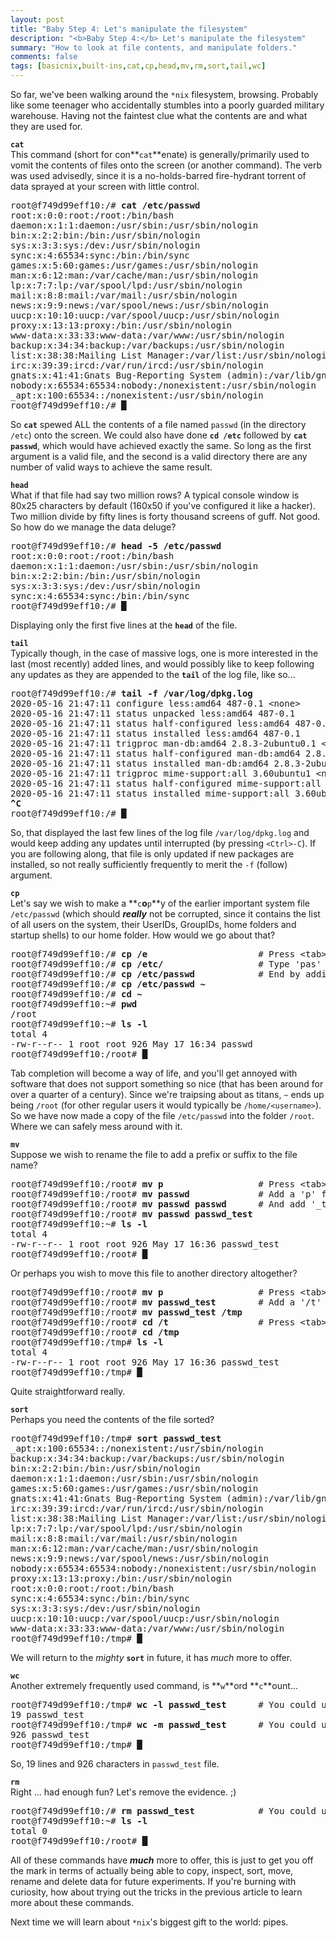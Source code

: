 ```yaml
---
layout: post
title: "Baby Step 4: Let's manipulate the filesystem"
description: "<b>Baby Step 4:</b> Let's manipulate the filesystem"
summary: "How to look at file contents, and manipulate folders."
comments: false
tags: [basicnix,built-ins,cat,cp,head,mv,rm,sort,tail,wc]
---
```


So far, we've been walking around the `*nix` filesystem, browsing. Probably like some teenager who accidentally stumbles into a poorly guarded military warehouse. Having not the faintest clue what the contents are and what they are used for.

**`cat`**<br />
This command (short for con**`cat`**enate) is generally/primarily used to vomit the contents of files onto the screen (or another command). The verb was used advisedly, since it is a no-holds-barred fire-hydrant torrent of data sprayed at your screen with little control.
<pre>
root@f749d99eff10:/# <b>cat /etc/passwd</b>
root:x:0:0:root:/root:/bin/bash
daemon:x:1:1:daemon:/usr/sbin:/usr/sbin/nologin
bin:x:2:2:bin:/bin:/usr/sbin/nologin
sys:x:3:3:sys:/dev:/usr/sbin/nologin
sync:x:4:65534:sync:/bin:/bin/sync
games:x:5:60:games:/usr/games:/usr/sbin/nologin
man:x:6:12:man:/var/cache/man:/usr/sbin/nologin
lp:x:7:7:lp:/var/spool/lpd:/usr/sbin/nologin
mail:x:8:8:mail:/var/mail:/usr/sbin/nologin
news:x:9:9:news:/var/spool/news:/usr/sbin/nologin
uucp:x:10:10:uucp:/var/spool/uucp:/usr/sbin/nologin
proxy:x:13:13:proxy:/bin:/usr/sbin/nologin
www-data:x:33:33:www-data:/var/www:/usr/sbin/nologin
backup:x:34:34:backup:/var/backups:/usr/sbin/nologin
list:x:38:38:Mailing List Manager:/var/list:/usr/sbin/nologin
irc:x:39:39:ircd:/var/run/ircd:/usr/sbin/nologin
gnats:x:41:41:Gnats Bug-Reporting System (admin):/var/lib/gnats:/usr/sbin/nologin
nobody:x:65534:65534:nobody:/nonexistent:/usr/sbin/nologin
_apt:x:100:65534::/nonexistent:/usr/sbin/nologin
root@f749d99eff10:/# <b>&block;</b>
</pre>
So **`cat`** spewed ALL the contents of a file named `passwd` (in the directory `/etc`) onto the screen. We could also have done **`cd /etc`** followed by **`cat passwd`**, which would have achieved exactly the same. So long as the first argument is a valid file, and the second is a valid directory there are any number of valid ways to achieve the same result.

**`head`**<br />
What if that file had say two million rows? A typical console window is 80x25 characters by default (160x50 if you've configured it like a hacker). Two million divide by fifty lines is forty thousand screens of guff. Not good. So how do we manage the data deluge?
<pre>
root@f749d99eff10:/# <b>head -5 /etc/passwd</b>
root:x:0:0:root:/root:/bin/bash
daemon:x:1:1:daemon:/usr/sbin:/usr/sbin/nologin
bin:x:2:2:bin:/bin:/usr/sbin/nologin
sys:x:3:3:sys:/dev:/usr/sbin/nologin
sync:x:4:65534:sync:/bin:/bin/sync
root@f749d99eff10:/# <b>&block;</b>
</pre>
Displaying only the first five lines at the **`head`** of the file.

**`tail`**<br />
Typically though, in the case of massive logs, one is more interested in the last (most recently) added lines, and would possibly like to keep following any updates as they are appended to the **`tail`** of the log file, like so...
<pre>
root@f749d99eff10:/# <b>tail -f /var/log/dpkg.log</b>
2020-05-16 21:47:11 configure less:amd64 487-0.1 &lt;none&gt;
2020-05-16 21:47:11 status unpacked less:amd64 487-0.1
2020-05-16 21:47:11 status half-configured less:amd64 487-0.1
2020-05-16 21:47:11 status installed less:amd64 487-0.1
2020-05-16 21:47:11 trigproc man-db:amd64 2.8.3-2ubuntu0.1 &lt;none&gt;
2020-05-16 21:47:11 status half-configured man-db:amd64 2.8.3-2ubuntu0.1
2020-05-16 21:47:11 status installed man-db:amd64 2.8.3-2ubuntu0.1
2020-05-16 21:47:11 trigproc mime-support:all 3.60ubuntu1 &lt;none&gt;
2020-05-16 21:47:11 status half-configured mime-support:all 3.60ubuntu1
2020-05-16 21:47:11 status installed mime-support:all 3.60ubuntu1
<b>^C</b>
root@f749d99eff10:/# <b>&block;</b>
</pre>
So, that displayed the last few lines of the log file `/var/log/dpkg.log` and would keep adding any updates until interrupted (by pressing `<Ctrl>-C`). If you are following along, that file is only updated if new packages are installed, so not really sufficiently frequently to merit the `-f` (follow) argument.

**`cp`**<br />
Let's say we wish to make a **`c`**o**`p`**y of the earlier important system file `/etc/passwd` (which should ***really*** not be corrupted, since it contains the list of all users on the system, their UserIDs, GroupIDs, home folders and startup shells) to our home folder. How would we go about that?
<pre>
root@f749d99eff10:/# <b>cp /e</b>                     # Press &lt;tab&gt; to complete to...
root@f749d99eff10:/# <b>cp /etc/</b>                  # Type 'pas' and press &lt;tab&gt; to complete to...
root@f749d99eff10:/# <b>cp /etc/passwd</b>            # End by adding &lt;space&gt;~
root@f749d99eff10:/# <b>cp /etc/passwd ~</b>
root@f749d99eff10:/# <b>cd ~</b>
root@f749d99eff10:~# <b>pwd</b>
/root
root@f749d99eff10:~# <b>ls -l</b>
total 4
-rw-r--r-- 1 root root 926 May 17 16:34 passwd
root@f749d99eff10:/root# <b>&block;</b>
</pre>
Tab completion will become a way of life, and you'll get annoyed with software that does not support something so nice (that has been around for over a quarter of a century).
Since we're traipsing about as titans, `~` ends up being `/root` (for other regular users it would typically be `/home/<username>`). So we have now made a copy of the file `/etc/passwd` into the folder `/root`. Where we can safely mess around with it.

**`mv`**<br />
Suppose we wish to rename the file to add a prefix or suffix to the file name?
<pre>
root@f749d99eff10:/root# <b>mv p</b>                  # Press &lt;tab&gt; to complete to...
root@f749d99eff10:/root# <b>mv passwd</b>             # Add a 'p' followed &lt;tab&gt; to complete to...
root@f749d99eff10:/root# <b>mv passwd passwd</b>      # And add '_test' to the end, like so...
root@f749d99eff10:/root# <b>mv passwd passwd_test</b>
root@f749d99eff10:~# <b>ls -l</b>
total 4
-rw-r--r-- 1 root root 926 May 17 16:36 passwd_test
root@f749d99eff10:/root# <b>&block;</b>
</pre>
Or perhaps you wish to move this file to another directory altogether?
<pre>
root@f749d99eff10:/root# <b>mv p</b>                  # Press &lt;tab&gt; to complete to...
root@f749d99eff10:/root# <b>mv passwd_test</b>        # Add a '/t' followed &lt;tab&gt; to complete to...
root@f749d99eff10:/root# <b>mv passwd_test /tmp</b>
root@f749d99eff10:/root# <b>cd /t</b>                 # Press &lt;tab&gt; to complete to...
root@f749d99eff10:/root# <b>cd /tmp</b>
root@f749d99eff10:/tmp# <b>ls -l</b>
total 4
-rw-r--r-- 1 root root 926 May 17 16:36 passwd_test
root@f749d99eff10:/tmp# <b>&block;</b>
</pre>
Quite straightforward really.

**`sort`**<br />
Perhaps you need the contents of the file sorted?
<pre>
root@f749d99eff10:/tmp# <b>sort passwd_test</b>
_apt:x:100:65534::/nonexistent:/usr/sbin/nologin
backup:x:34:34:backup:/var/backups:/usr/sbin/nologin
bin:x:2:2:bin:/bin:/usr/sbin/nologin
daemon:x:1:1:daemon:/usr/sbin:/usr/sbin/nologin
games:x:5:60:games:/usr/games:/usr/sbin/nologin
gnats:x:41:41:Gnats Bug-Reporting System (admin):/var/lib/gnats:/usr/sbin/nologin
irc:x:39:39:ircd:/var/run/ircd:/usr/sbin/nologin
list:x:38:38:Mailing List Manager:/var/list:/usr/sbin/nologin
lp:x:7:7:lp:/var/spool/lpd:/usr/sbin/nologin
mail:x:8:8:mail:/var/mail:/usr/sbin/nologin
man:x:6:12:man:/var/cache/man:/usr/sbin/nologin
news:x:9:9:news:/var/spool/news:/usr/sbin/nologin
nobody:x:65534:65534:nobody:/nonexistent:/usr/sbin/nologin
proxy:x:13:13:proxy:/bin:/usr/sbin/nologin
root:x:0:0:root:/root:/bin/bash
sync:x:4:65534:sync:/bin:/bin/sync
sys:x:3:3:sys:/dev:/usr/sbin/nologin
uucp:x:10:10:uucp:/var/spool/uucp:/usr/sbin/nologin
www-data:x:33:33:www-data:/var/www:/usr/sbin/nologin
root@f749d99eff10:/tmp# <b>&block;</b>
</pre>
We will return to the *mighty* **`sort`** in future, it has *much* more to offer.

**`wc`**<br />
Another extremely frequently used command, is **`w`**ord **`c`**ount...
<pre>
root@f749d99eff10:/tmp# <b>wc -l passwd_test</b>      # You could use some &lt;tab&gt;-completion here?
19 passwd_test
root@f749d99eff10:/tmp# <b>wc -m passwd_test</b>      # You could use some &lt;tab&gt;-completion here?
926 passwd_test
root@f749d99eff10:/tmp# <b>&block;</b>
</pre>
So, 19 lines and 926 characters in `passwd_test` file.

**`rm`**<br />
Right ... had enough fun? Let's remove the evidence. ;)
<pre>
root@f749d99eff10:/# <b>rm passwd_test</b>            # You could use some &lt;tab&gt;-completion here?
root@f749d99eff10:~# <b>ls -l</b>
total 0
root@f749d99eff10:/root# <b>&block;</b>
</pre>

All of these commands have ***much*** more to offer, this is just to get you off the mark in terms of actually being able to copy, inspect, sort, move, rename and delete data for future experiments. If you're burning with curiosity, how about trying out the tricks in the previous article to learn more about these commands.

Next time we will learn about `*nix`'s biggest gift to the world: pipes.